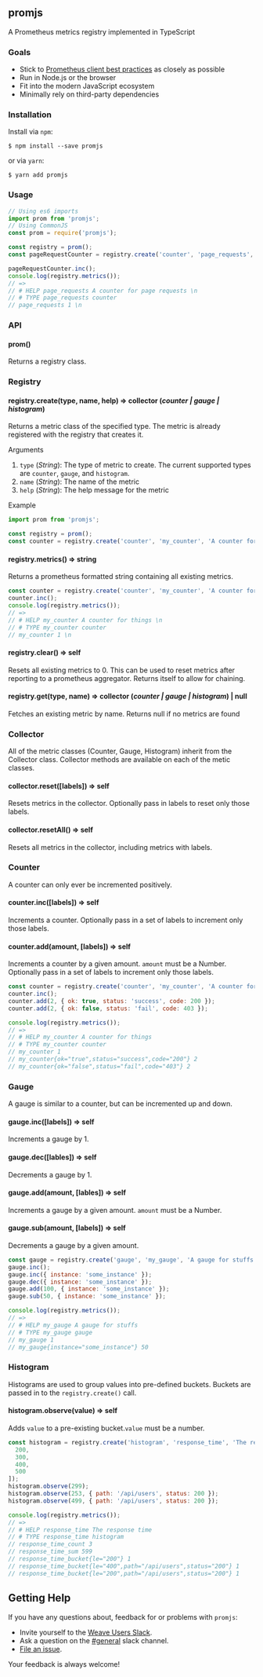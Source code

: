 ## promjs

A Prometheus metrics registry implemented in TypeScript

### Goals
* Stick to [Prometheus client best practices](https://prometheus.io/docs/instrumenting/writing_clientlibs/) as closely as possible
* Run in Node.js or the browser
* Fit into the modern JavaScript ecosystem
* Minimally rely on third-party dependencies

### Installation
Install via `npm`:

`$ npm install --save promjs`

or via `yarn`:

`$ yarn add promjs`


### Usage
```javascript
// Using es6 imports
import prom from 'promjs';
// Using CommonJS
const prom = require('promjs');

const registry = prom();
const pageRequestCounter = registry.create('counter', 'page_requests', 'A counter for page requests');

pageRequestCounter.inc();
console.log(registry.metrics());
// =>
// # HELP page_requests A counter for page requests \n
// # TYPE page_requests counter
// page_requests 1 \n
```


### API
#### prom()
Returns a registry class.


### Registry
#### registry.create(type, name, help) => collector (*counter | gauge | histogram*)
Returns a metric class of the specified type. The metric is already registered with the registry that creates it.

Arguments
1. `type` (*String*): The type of metric to create. The current supported types are `counter`, `gauge`, and `histogram`.
2. `name` (*String*): The name of the metric
3. `help` (*String*): The help message for the metric

Example
```javascript
import prom from 'promjs';

const registry = prom();
const counter = registry.create('counter', 'my_counter', 'A counter for things');
```

#### registry.metrics() => string
Returns a prometheus formatted string containing all existing metrics.
```javascript
const counter = registry.create('counter', 'my_counter', 'A counter for things');
counter.inc();
console.log(registry.metrics());
// =>
// # HELP my_counter A counter for things \n
// # TYPE my_counter counter
// my_counter 1 \n
```

#### registry.clear() => self
Resets all existing metrics to 0. This can be used to reset metrics after reporting to a prometheus aggregator. Returns itself to allow for chaining.


#### registry.get(type, name) =>  collector (*counter | gauge | histogram*) | null
Fetches an existing metric by name. Returns null if no metrics are found


### Collector
All of the metric classes (Counter, Gauge, Histogram) inherit from the Collector class. Collector methods are available on each of the metic classes.

#### collector.reset([labels]) => self
Resets metrics in the collector. Optionally pass in labels to reset only those labels.

#### collector.resetAll() => self
Resets all metrics in the collector, including metrics with labels.


### Counter
A counter can only ever be incremented positively.
#### counter.inc([labels]) => self
Increments a counter. Optionally pass in a set of labels to increment only those labels.

#### counter.add(amount, [labels]) => self
Increments a counter by a given amount. `amount` must be a Number. Optionally pass in a set of labels to increment only those labels.

```javascript
const counter = registry.create('counter', 'my_counter', 'A counter for things');
counter.inc();
counter.add(2, { ok: true, status: 'success', code: 200 });
counter.add(2, { ok: false, status: 'fail', code: 403 });

console.log(registry.metrics());
// =>
// # HELP my_counter A counter for things
// # TYPE my_counter counter
// my_counter 1
// my_counter{ok="true",status="success",code="200"} 2
// my_counter{ok="false",status="fail",code="403"} 2
```


### Gauge
A gauge is similar to a counter, but can be incremented up and down.
#### gauge.inc([labels]) => self
Increments a gauge by 1.

#### gauge.dec([lables]) => self
Decrements a gauge by 1.

#### gauge.add(amount, [lables]) => self
Increments a gauge by a given amount. `amount` must be a Number.

#### gauge.sub(amount, [labels]) => self
Decrements a gauge by a given amount.

```javascript
const gauge = registry.create('gauge', 'my_gauge', 'A gauge for stuffs');
gauge.inc();
gauge.inc({ instance: 'some_instance' });
gauge.dec({ instance: 'some_instance' });
gauge.add(100, { instance: 'some_instance' });
gauge.sub(50, { instance: 'some_instance' });

console.log(registry.metrics());
// =>
// # HELP my_gauge A gauge for stuffs
// # TYPE my_gauge gauge
// my_gauge 1
// my_gauge{instance="some_instance"} 50
```

### Histogram
Histograms are used to group values into pre-defined buckets. Buckets are passed in to the `registry.create()` call.

#### histogram.observe(value) => self
Adds `value` to a pre-existing bucket.`value` must be a number.

```javascript
const histogram = registry.create('histogram', 'response_time', 'The response time', [
  200,
  300,
  400,
  500
]);
histogram.observe(299);
histogram.observe(253, { path: '/api/users', status: 200 });
histogram.observe(499, { path: '/api/users', status: 200 });

console.log(registry.metrics());
// =>
// # HELP response_time The response time
// # TYPE response_time histogram
// response_time_count 3
// response_time_sum 599
// response_time_bucket{le="200"} 1
// response_time_bucket{le="400",path="/api/users",status="200"} 1
// response_time_bucket{le="200",path="/api/users",status="200"} 1
```

## <a name="help"></a>Getting Help

If you have any questions about, feedback for or problems with `promjs`:

- Invite yourself to the <a href="https://slack.weave.works/" target="_blank">Weave Users Slack</a>.
- Ask a question on the [#general](https://weave-community.slack.com/messages/general/) slack channel.
- [File an issue](https://github.com/weaveworks/promjs/issues/new).

Your feedback is always welcome!
